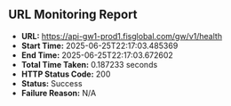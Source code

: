## URL Monitoring Report

- **URL:** https://api-gw1-prod1.fisglobal.com/gw/v1/health
- **Start Time:** 2025-06-25T22:17:03.485369
- **End Time:** 2025-06-25T22:17:03.672602
- **Total Time Taken:** 0.187233 seconds
- **HTTP Status Code:** 200
- **Status:** Success
- **Failure Reason:** N/A
